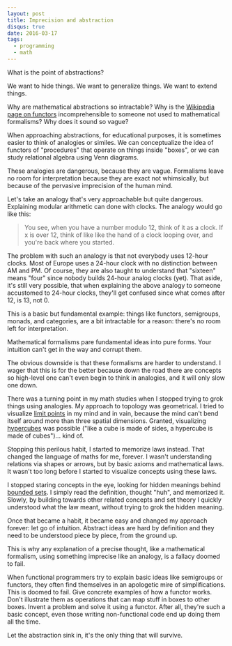 ```yaml
---
layout: post
title: Imprecision and abstraction
disqus: true
date: 2016-03-17
tags: 
  - programming
  - math
---
```


What is the point of abstractions? 

We want to hide things. We want to generalize things. We want to extend things.

Why are mathematical abstractions so intractable? Why is the 
[Wikipedia page on functors](https://en.wikipedia.org/wiki/Functor) incomprehensible to someone not
used to mathematical formalisms? Why does it sound so vague?

When approaching abstractions, for educational purposes, it is sometimes easier to think of
analogies or similes. We can conceptualize the idea of functors of "procedures" that operate on things inside
"boxes", or we can study relational algebra using Venn diagrams.<!--break-->

These analogies are dangerous, because they are vague. Formalisms leave no room for interpretation
because they are exact not whimsically, but because of the pervasive imprecision of the human mind.

Let's take an analogy that's very approachable but quite dangerous. Explaining modular arithmetic
can done with clocks. The analogy would go like this: 

> You see, when you have a number modulo 12, think of it as a clock. If x is over 12, think
> of like like the hand of a clock looping over, and you're back where you started.

The problem with such an analogy is that not everybody uses 12-hour clocks. Most of Europe uses a
24-hour clock with no distinction between AM and PM. Of course, they are also taught to understand
that "sixteen" means "four" since nobody builds 24-hour analog clocks (yet). That aside, it's still
very possible, that when explaining the above analogy to someone accustomed to 24-hour clocks,
they'll get confused since what comes after 12, is 13, not 0.

This is a basic but fundamental example: things like functors, semigroups, monads, and categories,
are a bit intractable for a reason: there's no room left for interpretation. 

Mathematical formalisms pare fundamental ideas into pure forms. Your intuition can't get in the way
and corrupt them.

The obvious downside is that these formalisms are harder to understand. I wager that this is for the
better because down the road there are concepts so high-level one can't even begin to think in
analogies, and it will only slow one down.

There was a turning point in my math studies when I stopped trying to grok things using
analogies. My approach to topology was geometrical. I tried to visualize
[limit points](https://en.wikipedia.org/wiki/Limit_point) in my mind and in vain, because the mind
can't bend itself around more than three spatial dimensions. Granted, visualizing
[hypercubes](https://en.wikipedia.org/wiki/Hypercube) was possible ("like a cube is made of sides, a
hypercube is made of cubes")... kind of.

Stopping this perilous habit, I started to memorize laws instead. That changed the language of maths
for me, forever. I wasn't understanding relations via shapes or arrows, but by basic axioms and
mathematical laws. It wasn't too long before I started to visualize concepts using these laws.

I stopped staring concepts in the eye, looking for hidden meanings behind
[bounded sets](https://en.wikipedia.org/wiki/Bounded_set). I simply read
the definition, thought "huh", and memorized it. Slowly, by building towards other related concepts
and set theory I quickly understood what the law meant, without trying to grok the hidden meaning.

Once that became a habit, it became easy and changed my approach forever: let go of
intuition. Abstract ideas are hard by definition and they need to be understood piece by piece, from
the ground up. 

This is why any explanation of a precise thought, like a mathematical formalism, using something
imprecise like an analogy, is a fallacy doomed to fail.

When functional programmers try to explain basic ideas like semigroups or functors, they often find
themselves in an apologetic mire of simplifications. This is doomed to fail. Give concrete examples
of how a functor works. Don't illustrate them as operations that can map stuff in boxes to other
boxes. Invent a problem and solve it using a functor. After all, they're such a basic concept, even
those writing non-functional code end up doing them all the time.

Let the abstraction sink in, it's the only thing that will survive.


